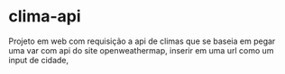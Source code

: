 # clima-api
Projeto em web com requisição a api de climas que se baseia em pegar uma var com api do site openweathermap, inserir em uma url como um input de cidade,
 
